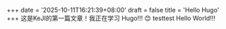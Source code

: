 +++
date = '2025-10-11T16:21:39+08:00'
draft = false
title = 'Hello Hugo'
+++
这是KeJI的第一篇文章！我正在学习 Hugo!!! 😊 testtest
Hello World!!!